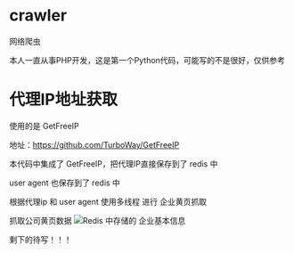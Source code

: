 # crawler
网络爬虫


本人一直从事PHP开发，这是第一个Python代码，可能写的不是很好，仅供参考


# 代理IP地址获取

使用的是 GetFreeIP

地址：https://github.com/TurboWay/GetFreeIP

本代码中集成了 GetFreeIP，把代理IP直接保存到了 redis 中

user agent 也保存到了 redis 中

根据代理ip 和 user agent 使用多线程 进行 企业黄页抓取

抓取公司黄页数据
![Redis 中存储的 企业基本信息](https://github.com/zxf5115/crawler/master/document/2.png)


剩下的待写！！！